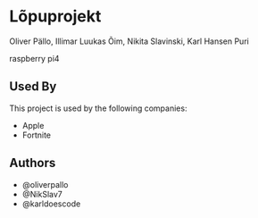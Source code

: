 
# Lõpuprojekt

Oliver Pällo, Illimar Luukas Õim, Nikita Slavinski, Karl Hansen Puri

raspberry pi4




## Used By

This project is used by the following companies:

- Apple
- Fortnite


## Authors

- @oliverpallo
- @NikSlav7
- @karldoescode

